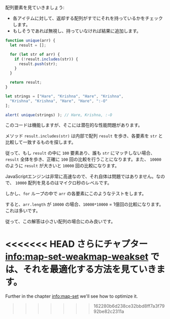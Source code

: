 配列要素を見ていきましょう:
- 各アイテムに対して、返却する配列がすでにそれを持っているかをチェックします。
- もしそうであれば無視し、持っていなければ結果に追加します。

```js run demo
function unique(arr) {
  let result = [];

  for (let str of arr) {
    if (!result.includes(str)) {
      result.push(str);
    }
  }

  return result;
}

let strings = ["Hare", "Krishna", "Hare", "Krishna",
  "Krishna", "Krishna", "Hare", "Hare", ":-O"
];

alert( unique(strings) ); // Hare, Krishna, :-O
```

このコードは機能しますが、そこには潜在的な性能問題があります。

メソッド `result.includes(str)` は内部で配列 `result` を歩き、各要素を `str` と比較して一致するものを探します。

従って、もし `result` の中に `100` 要素あり、誰も `str` にマッチしない場合、`result` 全体を歩き、正確に `100` 回の比較を行うことになります。また、 `10000` のように `result` が大きいと `10000` 回の比較になります。

JavaScriptエンジンは非常に高速なので、それ自体は問題ではありません。なので、 `10000` 配列を見るのはマイクロ秒のレベルです。

しかし、`for` ループの中で `arr` の各要素にこのようなテストをします。

すると、`arr.length` が `10000` の場合、`10000*10000` = 1億回の比較になります。これは多いです。

従って、この解答は小さい配列の場合にのみ良いです。

<<<<<<< HEAD
さらにチャプター <info:map-set-weakmap-weakset> では、それを最適化する方法を見ていきます。
=======
Further in the chapter <info:map-set> we'll see how to optimize it.
>>>>>>> 162280b6d238ce32bbd8ff7a3f7992be82c2311a
